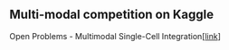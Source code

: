 ## Multi-modal competition on Kaggle
Open Problems - Multimodal Single-Cell Integration[[link](https://www.kaggle.com/competitions/open-problems-multimodal)]